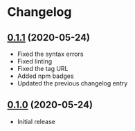 # Changelog

## [0.1.1] (2020-05-24)
* Fixed the syntax errors
* Fixed linting
* Fixed the tag URL
* Added npm badges
* Updated the previous changelog entry

## [0.1.0] (2020-05-24)
* Initial release

[0.1.1]: https://github.com/valtlai/eslint-config/compare/v0.1.0...v0.1.1
[0.1.0]: https://github.com/valtlai/eslint-config/releases/tag/v0.1.0
